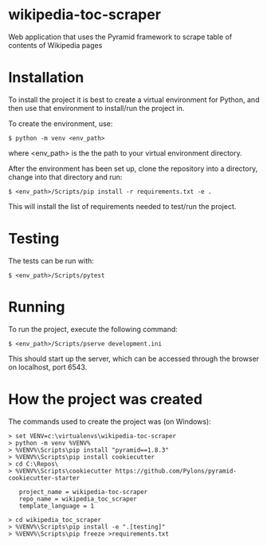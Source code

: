 # wikipedia-toc-scraper
Web application that uses the Pyramid framework to scrape table of contents of Wikipedia pages

# Installation

To install the project it is best to create a virtual environment for Python, and then use that environment
to install/run the project in.

To create the environment, use:
```
$ python -m venv <env_path>
```
where <env_path> is the the path to your virtual environment directory.

After the environment has been set up, clone the repository into a directory, change into that directory and
run:
```
$ <env_path>/Scripts/pip install -r requirements.txt -e .
```

This will install the list of requirements needed to test/run the project.

# Testing

The tests can be run with:
```
$ <env_path>/Scripts/pytest
```

# Running

To run the project, execute the following command:
```
$ <env_path>/Scripts/pserve development.ini
```

This should start up the server, which can be accessed through the browser on localhost, port 6543.

# How the project was created

The commands used to create the project was (on Windows):
```
> set VENV=c:\virtualenvs\wikipedia-toc-scraper
> python -m venv %VENV%
> %VENV%\Scripts\pip install "pyramid==1.8.3"
> %VENV%\Scripts\pip install cookiecutter
> cd C:\Repos\
> %VENV%\Scripts\cookiecutter https://github.com/Pylons/pyramid-cookiecutter-starter

   project_name = wikipedia-toc-scraper
   repo_name = wikipedia_toc_scraper
   template_language = 1

> cd wikipedia_toc_scraper
> %VENV%\Scripts\pip install -e ".[testing]"
> %VENV%\Scripts\pip freeze >requirements.txt
```

